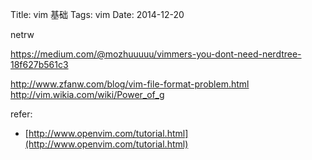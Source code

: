 Title: vim 基础
Tags: vim
Date: 2014-12-20

netrw

https://medium.com/@mozhuuuuu/vimmers-you-dont-need-nerdtree-18f627b561c3


http://www.zfanw.com/blog/vim-file-format-problem.html
http://vim.wikia.com/wiki/Power_of_g

refer:

- [http://www.openvim.com/tutorial.html](http://www.openvim.com/tutorial.html)

